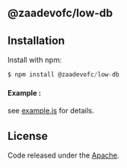 ## @zaadevofc/low-db

## Installation

Install with npm:

```js
$ npm install @zaadevofc/low-db
```

#### Example :

see [example.js](https://github.com/zaadevofc/low-db/blob/master/example.js) for details.

## License

Code released under the [Apache](LICENSE).